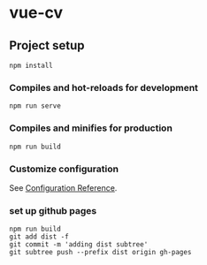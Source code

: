 <!-- [This website](http://gumerov-ilnur-cv.ru/) -->

# vue-cv

## Project setup
```
npm install
```

### Compiles and hot-reloads for development
```
npm run serve
```

### Compiles and minifies for production
```
npm run build
```

### Customize configuration
See [Configuration Reference](https://cli.vuejs.org/config/).


### set up github pages
```
npm run build
git add dist -f
git commit -m 'adding dist subtree'   
git subtree push --prefix dist origin gh-pages   
```
